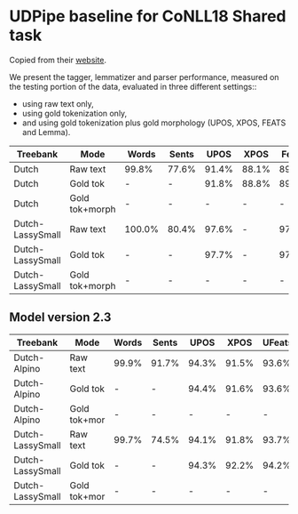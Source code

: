 # UDPipe baseline for CoNLL18 Shared task

Copied from their [website](http://ufal.mff.cuni.cz/udpipe/models#conll18_shared_task_baseline_ud_22_models).

We present the tagger, lemmatizer and parser performance, measured on the testing
portion of the data, evaluated in three different settings::

* using raw text only,
* using gold tokenization only,
* and using gold tokenization plus gold morphology (UPOS, XPOS, FEATS and Lemma).

| Treebank         | Mode           | Words | Sents | UPOS  | XPOS  | Feats | AllTags | Lemma | UAS   | LAS   |
| --------         | ----           | ----- | ----- | ----  | ----  | ----- | ------- | ----- | ----- | ----- |
| Dutch            | Raw text       | 99.8% | 77.6% | 91.4% | 88.1% | 89.3% | 87.0%   | 89.9% | 75.4% | 69.6% |
| Dutch            | Gold tok       | -     | -     | 91.8% | 88.8% | 89.9% | 87.7%   | 90.1% | 77.0% | 71.2% |
| Dutch            | Gold tok+morph | -     | -     | -     | -     | -     | -       | -     | 82.9% | 79.4% |
| Dutch-LassySmall | Raw text       |100.0% | 80.4% | 97.6% | -     | 97.2% | -       | 98.1% | 84.4% | 82.0% |
| Dutch-LassySmall | Gold tok       | -     | -     | 97.7% | -     | 97.4% | -       | 98.2% | 87.5% | 85.0% |
| Dutch-LassySmall | Gold tok+morph | -     | -     | -     | -     | -     | -       | -     | 89.7% | 87.4% |



## Model version 2.3

| Treebank         | Mode         | Words | Sents | UPOS  | XPOS  | UFeats | AllTags | Lemma | UAS   | LAS   | MLAS  | BLEX   |
| --------         | ----         | ----- | ----- | ----  | ----  | ------ | ------- | ----- | ---   | ---   | ----  | ----   |
| Dutch-Alpino     | Raw text     | 99.9% | 91.7% | 94.3% | 91.5% | 93.6%  | 90.8%   | 95.4% | 82.3% | 78.2% | 63.0% | 66.0%  |
| Dutch-Alpino     | Gold tok     | -     | -     | 94.4% | 91.6% | 93.6%  | 91.0%   | 95.5% | 83.1% | 78.9% | 63.9% | 66.9%  |
| Dutch-Alpino     | Gold tok+mor | -     | -     | -     | -     | -      | -       | -     | 86.6% | 83.1% | 75.1% | 76.2%  |
| Dutch-LassySmall | Raw text     | 99.7% | 74.5% | 94.1% | 91.8% | 93.7%  | 91.1%   | 95.5% | 79.9% | 75.9% | 63.3% | 64.3%  |
| Dutch-LassySmall | Gold tok     | -     | -     | 94.3% | 92.2% | 94.2%  | 91.5%   | 95.9% | 83.6% | 79.1% | 67.2% | 68.3%  |
| Dutch-LassySmall | Gold tok+mor | -     | -     | -     | -     | -      | -       | -     | 87.5% | 84.1% | 78.1% | 78.8%  |
